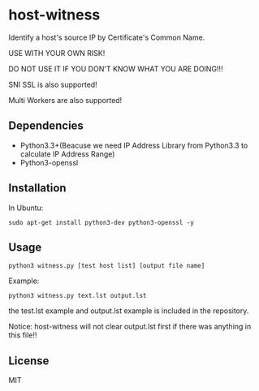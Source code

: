 # host-witness
Identify a host's source IP by Certificate's Common Name.

USE WITH YOUR OWN RISK!

DO NOT USE IT IF YOU DON'T KNOW WHAT YOU ARE DOING!!!

SNI SSL is also supported!

Multi Workers are also supported!

Dependencies
------------
 - Python3.3+(Beacuse we need IP Address Library from Python3.3 to calculate IP Address Range)
 - Python3-openssl

Installation
------------
In Ubuntu:
```
sudo apt-get install python3-dev python3-openssl -y
```


Usage
-----

```
python3 witness.py [test host list] [output file name]
```
Example:
```
python3 witness.py text.lst output.lst
```

the test.lst example and output.lst example is included in the repository.

Notice: host-witness will not clear output.lst first if there was anything in this file!!


License
-------
MIT
